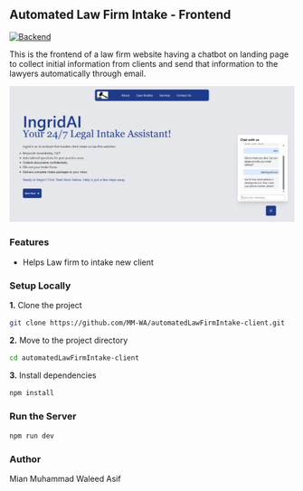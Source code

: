 ## Automated Law Firm Intake - Frontend  
[![Backend](https://img.shields.io/badge/Backend_Repo-%22B573)](https://github.com/MM-WA/automatedLawFirmIntake-server)

This is the frontend of a law firm website having a chatbot on landing page to collect initial information from clients and send that information to the lawyers automatically through email.  

![screenshot](public/screenshot.jpg)

### Features  
- Helps Law firm to intake new client 

### Setup Locally
**1.** Clone the project
```bash
git clone https://github.com/MM-WA/automatedLawFirmIntake-client.git
```
**2.** Move to the project directory
```bash
cd automatedLawFirmIntake-client
```
**3.** Install dependencies
```bash
npm install
```

### Run the Server
```bash
npm run dev
```

### Author
Mian Muhammad Waleed Asif
